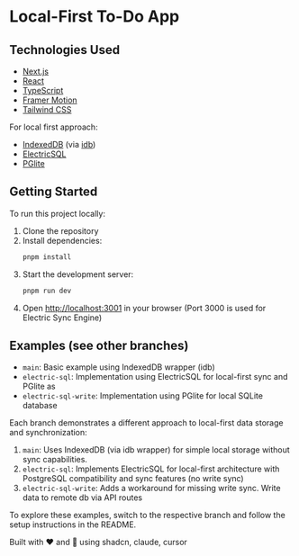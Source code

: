 # Local-First To-Do App

## Technologies Used

- [Next.js](https://nextjs.org/)
- [React](https://reactjs.org/)
- [TypeScript](https://www.typescriptlang.org/)
- [Framer Motion](https://www.framer.com/motion/)
- [Tailwind CSS](https://tailwindcss.com/)

For local first approach:
- [IndexedDB](https://developer.mozilla.org/en-US/docs/Web/API/IndexedDB_API) (via [idb](https://www.npmjs.com/package/idb))
- [ElectricSQL](https://electric-sql.com/)
- [PGlite](https://pglite.dev/)

## Getting Started
To run this project locally:

1. Clone the repository
2. Install dependencies:
   ```bash
   pnpm install
   ```
3. Start the development server:
   ```bash
   pnpm run dev
   ```
4. Open [http://localhost:3001](http://localhost:3001) in your browser (Port 3000 is used for Electric Sync Engine)

## Examples (see other branches)

- `main`: Basic example using IndexedDB wrapper (idb)
- `electric-sql`: Implementation using ElectricSQL for local-first sync and PGlite as 
- `electric-sql-write`: Implementation using PGlite for local SQLite database

Each branch demonstrates a different approach to local-first data storage and synchronization:

1. `main`: Uses IndexedDB (via idb wrapper) for simple local storage without sync capabilities.
2. `electric-sql`: Implements ElectricSQL for local-first architecture with PostgreSQL compatibility and sync features (no write sync)
3. `electric-sql-write`: Adds a workaround for missing write sync. Write data to remote db via API routes

To explore these examples, switch to the respective branch and follow the setup instructions in the README.


Built with ❤️ and 🤖 using shadcn, claude, cursor
